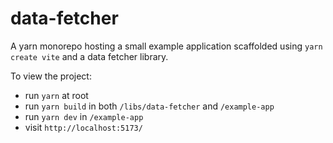 # data-fetcher

A yarn monorepo hosting a small example application scaffolded using `yarn create vite` and a data fetcher library.

To view the project:
- run `yarn` at root
- run `yarn build` in both `/libs/data-fetcher` and `/example-app`
- run `yarn dev` in `/example-app`
- visit `http://localhost:5173/`


